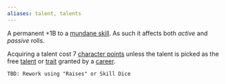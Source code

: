 ```yaml
---
aliases: talent, talents
---
```

   
A permanent +1B to a [mundane skill](../Skills/Skills.md). As such it affects both _active_ and _passive_ rolls.   
   
Acquiring a talent cost 7 [character points](../Character%20Options/Character%20Points.md) unless the talent is picked as the free [talent](../Character%20Options/Talents.md) or [trait](../Character%20Options/Traits.md) granted by a [career](../Character%20Options/Careers.md).   
   
```
TBD: Rework using "Raises" or Skill Dice
```
